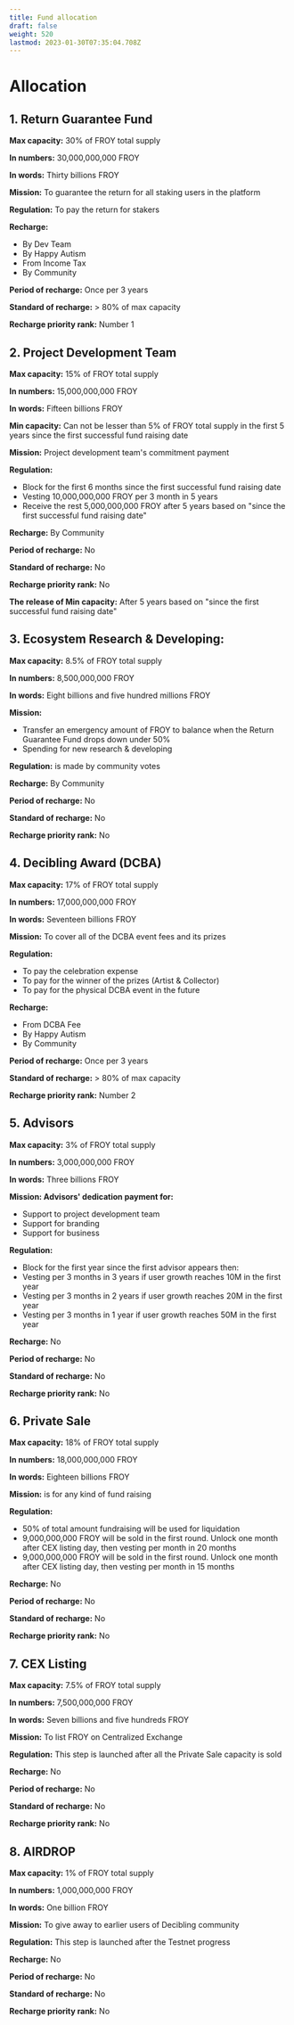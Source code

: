 ```yaml
---
title: Fund allocation
draft: false
weight: 520
lastmod: 2023-01-30T07:35:04.708Z
---
```

# Allocation
## 1. Return Guarantee Fund

**Max capacity:**			30% of FROY total supply

**In numbers:**			30,000,000,000 FROY

**In words:**			Thirty billions FROY

**Mission:**			To guarantee the return for all staking users in the platform

**Regulation:**			To pay the return for stakers

**Recharge:** 		
* By Dev Team
* By Happy Autism
* From Income Tax
* By Community

**Period of recharge:**		Once per 3 years

**Standard of recharge:**		> 80% of max capacity

**Recharge priority rank:**		Number 1

## 2. Project Development Team

**Max capacity:**			15% of FROY total supply

**In numbers:**			15,000,000,000 FROY

**In words:**			Fifteen billions FROY

**Min capacity:**			Can not be lesser than 5% of FROY total supply in the first 5 years since the first successful fund raising date	

**Mission:**			Project development team's commitment payment

**Regulation:**		
* Block for the first 6 months since the first successful fund raising date
* Vesting 10,000,000,000 FROY per 3 month in 5 years
* Receive the rest 5,000,000,000 FROY after 5 years based on "since the first successful fund raising date"

**Recharge:**			By Community

**Period of recharge:**		No

**Standard of recharge:**		No

**Recharge priority rank:**		No

**The release of Min capacity:**	After 5 years based on "since the first successful fund raising date"

## 3. Ecosystem Research & Developing:

**Max capacity:**			8.5% of FROY total supply

**In numbers:**			8,500,000,000 FROY

**In words:**			Eight billions and five hundred millions FROY

**Mission:** 			
* Transfer an emergency amount of FROY to balance when the Return Guarantee Fund drops down under 50%
* Spending for new research & developing

**Regulation:**			is made by community votes

**Recharge:**			By Community	

**Period of recharge:**		No

**Standard of recharge:**		No

**Recharge priority rank:**		No

## 4. Decibling Award (DCBA)

**Max capacity:**			17% of FROY total supply

**In numbers:**			17,000,000,000 FROY

**In words:**			Seventeen billions FROY

**Mission:**			To cover all of the DCBA event fees and its prizes

**Regulation:**			
* To pay the celebration expense
* To pay for the winner of the prizes (Artist & Collector)
* To pay for the physical DCBA event in the future

**Recharge:**			
* From DCBA Fee
* By Happy Autism
* By Community

**Period of recharge:**		Once per 3 years

**Standard of recharge:**		> 80% of max capacity

**Recharge priority rank:**		Number 2

## 5. Advisors

**Max capacity:**			3% of FROY total supply

**In numbers:**			3,000,000,000 FROY

**In words:**			Three billions FROY

**Mission: Advisors' dedication payment for:**
* Support to project development team
* Support for branding
* Support for business

**Regulation:**
* Block for the first year since the first advisor appears then:
* Vesting per 3 months in 3 years if user growth reaches 10M in the first year	
* Vesting per 3 months in 2 years if user growth reaches 20M in the first year
* Vesting per 3 months in 1 year if user growth reaches 50M in the first year	

**Recharge:**			No

**Period of recharge:**		No

**Standard of recharge:**		No

**Recharge priority rank:**		No

## 6. Private Sale

**Max capacity:**			18% of FROY total supply

**In numbers:**			18,000,000,000 FROY

**In words:**			Eighteen billions FROY

**Mission:**			is for any kind of fund raising

**Regulation:**

* 50% of total amount fundraising will be used for liquidation
* 9,000,000,000 FROY will be sold in the first round. Unlock one month after CEX listing day, then vesting per month in 20 months
* 9,000,000,000 FROY will be sold in the first round. Unlock one month after CEX listing day, then vesting per month in 15 months

**Recharge:** No

**Period of recharge:** No

**Standard of recharge:** No

**Recharge priority rank:** No

## 7. CEX Listing

**Max capacity:**			7.5% of FROY total supply

**In numbers:**			7,500,000,000 FROY

**In words:** 			Seven billions and five hundreds FROY

**Mission:**			To list FROY on Centralized Exchange

**Regulation:**		This step is launched	after all the Private Sale capacity is sold

**Recharge:**			No

**Period of recharge:**		No

**Standard of recharge:**		No

**Recharge priority rank:**		No

## 8. AIRDROP 

**Max capacity:**           1% of FROY total supply

**In numbers:**             1,000,000,000 FROY

**In words:**           One billion FROY

**Mission:**            To give away to earlier users of Decibling community

**Regulation:**     This step is launched after the Testnet progress

**Recharge:**   No

**Period of recharge:**         No

**Standard of recharge:**		No

**Recharge priority rank:**		No